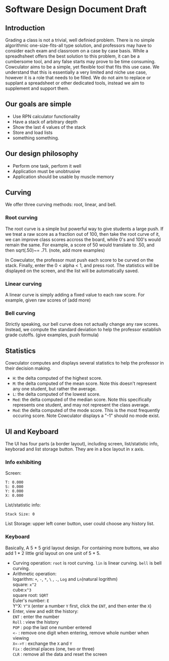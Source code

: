 # Software Design Document Draft

## Introduction

Grading a class is not a trivial, well definied problem. There is no simple algorithmic one-size-fits-all type solution, and professors may have to consider each exam and classroom on a case by case basis. While a spreadhsheet offers the best solution to this problem, it can be a cumbersome tool, and any false starts may prove to be time consuming.
Cowculator aims to be a simple, yet flexible tool that fits this use case. We understand that this is essentially a very limited and niche use case, however it is a role that needs to be filled. We do not aim to replace or supplant a spreadsheet or other dedicated tools, instead we aim to supplement and support them.

## Our goals are simple

* Use RPN calculator functionality
* Have a stack of arbitrary depth
* Show the last 4 values of the stack
* Store and load lists
* something something.

## Our design philosophy

* Perform one task, perform it well
* Application must be unobtrusive
* Application should be usable by muscle memory

## Curving

We offer three curving methods: root, linear, and bell.

### Root curving

The root curve is a simple but powerful way to give students a large push. If we treat a raw score as a fraction out of 100, then take the root curve of it, we can improve class scores accross the board, while 0's and 100's would remain the same. 
For example, a score of 50 would translate to .50, and then sqrt(.50)~= .71. (note, add more examples)

In Cowculator, the professor must push each score to be curved on the stack. Finally, enter the 0 < alpha < 1, and press root. The statistics will be displayed on the screen, and the list will be automatically saved. 

### Linear curving

A linear curve is simply adding a fixed value to each raw score.
For example, given raw scores of (add more)

### Bell curving

Strictly speaking, our bell curve does not actually change any raw scores. Instead, we compute the standard deviation to help the professor establish grade cutoffs. (give examples, push formula)

## Statistics

Cowculator computes and displays several statistics to help the professor in their decision making.
* `H`: the delta computed of the highest score.
* `M`: the delta computed of the mean score. Note this doesn't represent any one student, but rather the average.
* `L`: the delta computed of the lowest score.
* `Med`: the delta computed of the median score. Note this specifically represents one student, and may not represent the class average.
* `Mod`: the delta computed of the mode score. This is the most frequently occuring score. Note Cowculator displays a "-1" should no mode exist.

## UI and Keyboard

The UI has four parts (a border layout), including screen, list/statistic info, keyborad and list storage button. They are in a box layout in x axis.

### Info exhibiting

Screen:
```
T: 0.000
S: 0.000
Y: 0.000
X: 0.000
```
List/statistic info:
```
Stack Size: 0
````
List Storage: upper left coner button, user could choose any history list.

### Keyboard

Basically, A 5 * 5 grid layout design. For containing more buttons, we also add 1 * 2 little grid layout on one unit of 5 * 5.
* Curving operation: `root` is root curving. `lin` is linear curving. `bell` is bell curving.
* Arithmetic operation: <br/>
    logarithm: `+`, `-`, `*`, `\` , `.`, `Log` and `Ln`(natural logrithm)<br/>
    square: `x^2`<br/>
    cube:`x^3`<br/>
    square root: `SQRT`<br/>
    Euler's number: `E`<br/>
    Y^X: `Y^X` (enter a number `Y` first, click the `ENT`, and then enter the `X`)<br/>
* Enter, view and edit the history:<br/>
    `ENT` : enter the number<br/>
    `Roll` : view the history<br/>
    `POP` : pop the last one number entered<br/>
    `<-` : remove one digit when entering, remove whole number when viewing<br/>
    `X<->Y` : exchange the `X` and `Y`<br/>
    `Fix` : decimal places (one, two or three)<br/>
    `CLR` : remove all the data and reset the screen


